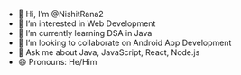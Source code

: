 - 👋 Hi, I’m @NishitRana2
- 👀 I’m interested in Web Development
- 🌱 I’m currently learning DSA in Java
- 💞️ I’m looking to collaborate on Android App Development
- 💬 Ask me about Java, JavaScript, React, Node.js
- 😄 Pronouns: He/Him


<!---
NishitRana2/NishitRana2 is a ✨ special ✨ repository because its `README.md` (this file) appears on your GitHub profile.
You can click the Preview link to take a look at your changes.
--->
